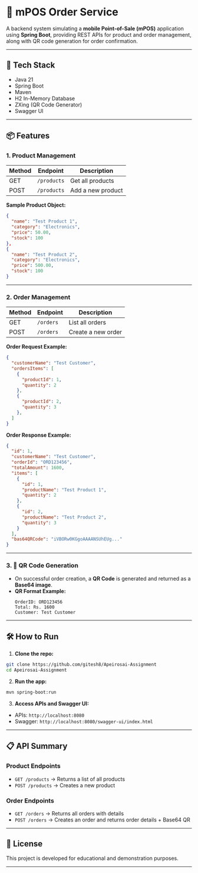 # 🧾 mPOS Order Service

A backend system simulating a **mobile Point-of-Sale (mPOS)** application using **Spring Boot**, providing REST APIs for product and order management, along with QR code generation for order confirmation.

---

## 🚀 Tech Stack

- Java 21
- Spring Boot
- Maven
- H2 In-Memory Database
- ZXing (QR Code Generator)
- Swagger UI

---

## 📦 Features

### 1. Product Management

| Method | Endpoint     | Description           |
|--------|--------------|-----------------------|
| GET    | `/products`  | Get all products      |
| POST   | `/products`  | Add a new product     |

**Sample Product Object:**

```json
{
  "name": "Test Product 1",
  "category": "Electronics",
  "price": 50.00,
  "stock": 100
},
{
  "name": "Test Product 2",
  "category": "Electronics",
  "price": 500.00,
  "stock": 100
}
```

---

### 2. Order Management

| Method | Endpoint    | Description        |
|--------|-------------|--------------------|
| GET    | `/orders`   | List all orders    |
| POST   | `/orders`   | Create a new order |

**Order Request Example:**

```json
{
  "customerName": "Test Customer",
  "ordersItems": [
    {
      "productId": 1,
      "quantity": 2
    },
    {
      "productId": 2,
      "quantity": 3
    },
  ]
}
```

**Order Response Example:**

```json
{
  "id": 1,
  "customerName": "Test Customer",
  "orderId": "ORD123456",
  "totalAmount": 1600,
  "items": [
    {
      "id": 1,
      "productName": "Test Product 1",
      "quantity": 2
    },
    {
      "id": 2,
      "productName": "Test Product 2",
      "quantity": 3
    }
  ],
  "bas64QRCode": "iVBORw0KGgoAAAANSUhEUg..."
}
```

---

### 3. 📲 QR Code Generation

- On successful order creation, a **QR Code** is generated and returned as a **Base64 image**.
- **QR Format Example:**
  ```
  OrderID: ORD123456
  Total: Rs. 1600
  Customer: Test Customer
  ```

---

## 🛠️ How to Run

1. **Clone the repo:**

```bash
git clone https://github.com/gitesh8/Apeirosai-Assignment
cd Apeirosai-Assignment
```

2. **Run the app:**

```bash
mvn spring-boot:run
```

3. **Access APIs and Swagger UI:**

- APIs: `http://localhost:8080`
- Swagger: `http://localhost:8080/swagger-ui/index.html`

---

## 📋 API Summary

### Product Endpoints
- `GET /products` → Returns a list of all products
- `POST /products` → Creates a new product

### Order Endpoints
- `GET /orders` → Returns all orders with details
- `POST /orders` → Creates an order and returns order details + Base64 QR

---

## 📄 License

This project is developed for educational and demonstration purposes.

---

